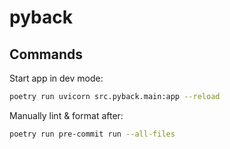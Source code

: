 # pyback

## Commands

Start app in dev mode:

```sh
poetry run uvicorn src.pyback.main:app --reload
```

Manually lint & format after:

```sh
poetry run pre-commit run --all-files
```

